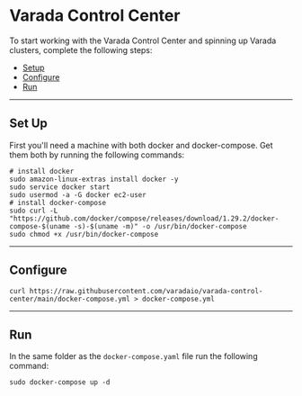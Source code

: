 # Varada Control Center
To start working with the Varada Control Center and spinning up Varada clusters, complete the following steps:
 - [Setup](#set-up)
 - [Configure](#Configure)
 - [Run](#Run)
---
## Set Up
First you'll need a machine with both docker and docker-compose.
Get them both by running the following commands:
```
# install docker
sudo amazon-linux-extras install docker -y
sudo service docker start
sudo usermod -a -G docker ec2-user
# install docker-compose
sudo curl -L "https://github.com/docker/compose/releases/download/1.29.2/docker-compose-$(uname -s)-$(uname -m)" -o /usr/bin/docker-compose
sudo chmod +x /usr/bin/docker-compose
```
---
## Configure
```
curl https://raw.githubusercontent.com/varadaio/varada-control-center/main/docker-compose.yml > docker-compose.yml
```
---
## Run
In the same folder as the `docker-compose.yaml` file run the following command:
```
sudo docker-compose up -d
```
